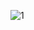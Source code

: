 ![1](https://user-images.githubusercontent.com/72718608/130551353-6fcb6932-1506-4da3-befe-8a58392f2b8a.png)
